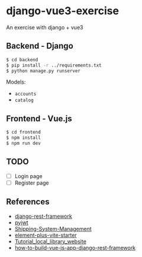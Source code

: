 # django-vue3-exercise
An exercise with django + vue3

## Backend - Django

```bash
$ cd backend
$ pip install -r ../requirements.txt
$ python manage.py runserver
```
Models:
- `accounts`
- `catalog`

## Frontend - Vue.js
```bash
$ cd frontend
$ npm install 
$ npm run dev
```


## TODO
- [ ] Login page
- [ ] Register page

## References
- [django-rest-framework](https://www.django-rest-framework.org/)
- [pyjwt](https://pyjwt.readthedocs.io/en/stable/)
- [Shipping-System-Management](https://github.com/NgoQuocBao1010/Shipping-System-Management/)
- [element-plus-vite-starter](https://github.com/element-plus/element-plus-vite-starter)
- [Tutorial_local_library_website](https://developer.mozilla.org/en-US/docs/Learn/Server-side/Django/Tutorial_local_library_website)
- [how-to-build-vue-js-app-django-rest-framework](https://blog.logrocket.com/how-to-build-vue-js-app-django-rest-framework/)